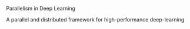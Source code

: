 Parallelism in Deep Learning

A parallel and distributed framework for high-performance deep-learning
